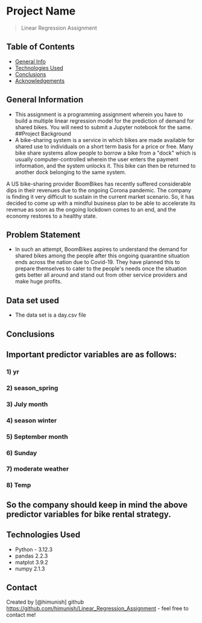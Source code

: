 # Project Name
> Linear Regression Assignment


## Table of Contents
* [General Info](#general-information)
* [Technologies Used](#technologies-used)
* [Conclusions](#conclusions)
* [Acknowledgements](#acknowledgements)

<!-- You can include any other section that is pertinent to your problem -->

## General Information
- This assignment is a programming assignment wherein you have to build a multiple linear regression model for the prediction of demand for shared bikes. You will need to submit a Jupyter notebook for the same. 
##Project Background
- A bike-sharing system is a service in which bikes are made available for shared use to individuals on a short term basis for a price or free. Many bike share systems allow people to borrow a bike from a "dock" which is usually computer-controlled wherein the user enters the payment information, and the system unlocks it. This bike can then be returned to another dock belonging to the same system.

A US bike-sharing provider BoomBikes has recently suffered considerable dips in their revenues due to the ongoing Corona pandemic. The company is finding it very difficult to sustain in the current market scenario. So, it has decided to come up with a mindful business plan to be able to accelerate its revenue as soon as the ongoing lockdown comes to an end, and the economy restores to a healthy state. 

## Problem Statement
- In such an attempt, BoomBikes aspires to understand the demand for shared bikes among the people after this ongoing quarantine situation ends across the nation due to Covid-19. They have planned this to prepare themselves to cater to the people's needs once the situation gets better all around and stand out from other service providers and make huge profits.

## Data set used
- The data set is a day.csv file 

<!-- You don't have to answer all the questions - just the ones relevant to your project. -->

## Conclusions
## Important predictor variables are as follows:
### 1) yr
### 2) season_spring
### 3) July month
### 4) season winter
### 5) September month
### 6) Sunday
### 7) moderate weather
### 8) Temp


## So the company should keep in mind the above predictor variables for bike rental strategy.


<!-- You don't have to answer all the questions - just the ones relevant to your project. -->


## Technologies Used
- Python - 3.12.3
- pandas 2.2.3
- matplot 3.9.2
- numpy 2.1.3

<!-- As the libraries versions keep on changing, it is recommended to mention the version of library used in this project -->




## Contact
Created by [@himunish] 
github https://github.com/himunish/Linear_Regression_Assignment - feel free to contact me!


<!-- Optional -->
<!-- ## License -->
<!-- This project is open source and available under the [... License](). -->

<!-- You don't have to include all sections - just the one's relevant to your project -->